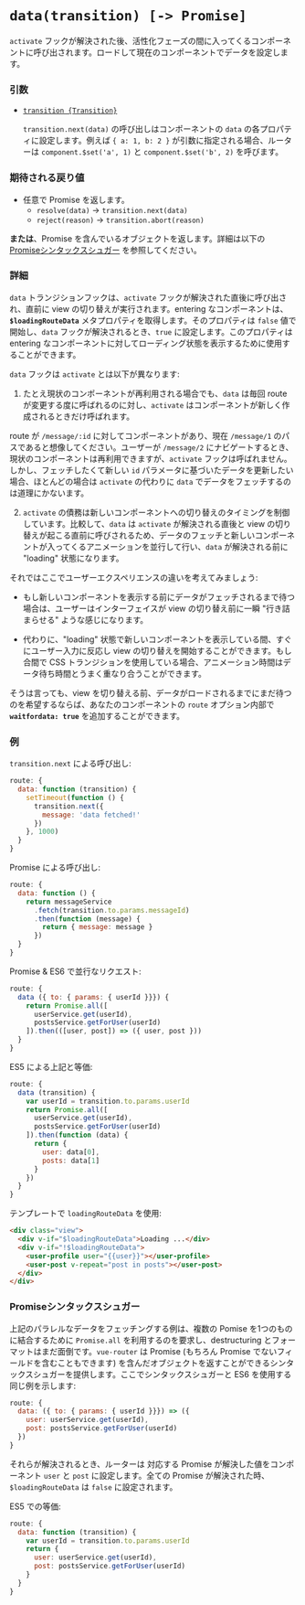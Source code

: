 # `data(transition) [-> Promise]`

`activate` フックが解決された後、活性化フェーズの間に入ってくるコンポーネントに呼び出されます。ロードして現在のコンポーネントでデータを設定します。

### 引数

- [`transition {Transition}`](hooks.md#トランジションオブジェクト)

  `transition.next(data)` の呼び出しはコンポーネントの `data` の各プロパティに設定します。例えば `{ a: 1, b: 2 }` が引数に指定される場合、ルーターは `component.$set('a', 1)` と `component.$set('b', 2)` を呼びます。

### 期待される戻り値

- 任意で Promise を返します。
  - `resolve(data)` -> `transition.next(data)`
  - `reject(reason)` -> `transition.abort(reason)`

**または**、Promise を含んでいるオブジェクトを返します。詳細は以下の [Promiseシンタックスシュガー](#Promiseシンタックスシュガー) を参照してください。

### 詳細

`data` トランジションフックは、`activate` フックが解決された直後に呼び出され、直前に view の切り替えが実行されます。entering なコンポーネントは、**`$loadingRouteData`** メタプロパティを取得します。そのプロパティは `false` 値で開始し、`data` フックが解決されるとき、`true` に設定します。このプロパティは entering なコンポーネントに対してローディング状態を表示するために使用することができます。

`data` フックは `activate` とは以下が異なります:

1. たとえ現状のコンポーネントが再利用される場合でも、`data` は毎回 route が変更する度に呼ばれるのに対し、`activate` はコンポーネントが新しく作成されるときだけ呼ばれます。

  route が `/message/:id` に対してコンポーネントがあり、現在 `/message/1` のパスであると想像してください。ユーザーが `/message/2` にナビゲートするとき、現状のコンポーネントは再利用できますが、`activate` フックは呼ばれません。しかし、フェッチしたくて新しい `id` パラメータに基づいたデータを更新したい場合、ほとんどの場合は `activate` の代わりに `data` でデータをフェッチするのは道理にかないます。

2. `activate` の債務は新しいコンポーネントへの切り替えのタイミングを制御しています。比較して、`data` は `activate` が解決される直後と view の切り替えが起こる直前に呼びされるため、データのフェッチと新しいコンポーネントが入ってくるアニメーションを並行して行い、`data` が解決される前に "loading" 状態になります。

  それではここでユーザーエクスペリエンスの違いを考えてみましょう:

  - もし新しいコンポーネントを表示する前にデータがフェッチされるまで待つ場合は、ユーザーはインターフェイスが view の切り替え前に一瞬 "行き詰まらせる" ような感じになります。

  - 代わりに、"loading" 状態で新しいコンポーネントを表示している間、すぐにユーザー入力に反応し view の切り替えを開始することができます。もし合間で CSS トランジションを使用している場合、アニメーション時間はデータ待ち時間とうまく重なり合うことができます。

そうは言っても、view を切り替える前、データがロードされるまでにまだ待つのを希望するならば、あなたのコンポーネントの `route` オプション内部で **`waitfordata: true`** を追加することができます。

### 例

`transition.next` による呼び出し:

``` js
route: {
  data: function (transition) {
    setTimeout(function () {
      transition.next({
        message: 'data fetched!'
      })
    }, 1000)
  }
}
```

Promise による呼び出し:

``` js
route: {
  data: function () {
    return messageService
      .fetch(transition.to.params.messageId)
      .then(function (message) {
        return { message: message }
      })
  }
}
```

Promise & ES6 で並行なリクエスト:

``` js
route: {
  data ({ to: { params: { userId }}}) {
    return Promise.all([
      userService.get(userId),
      postsService.getForUser(userId)
    ]).then(([user, post]) => ({ user, post }))
  }
}
```

ES5 による上記と等価:

``` js
route: {
  data (transition) {
    var userId = transition.to.params.userId
    return Promise.all([
      userService.get(userId),
      postsService.getForUser(userId)
    ]).then(function (data) {
      return {
        user: data[0],
        posts: data[1]
      }
    })
  }
}
```

テンプレートで `loadingRouteData` を使用:

``` html
<div class="view">
  <div v-if="$loadingRouteData">Loading ...</div>
  <div v-if="!$loadingRouteData">
    <user-profile user="{{user}}"></user-profile>
    <user-post v-repeat="post in posts"></user-post>
  </div>
</div>
```

### Promiseシンタックスシュガー

上記のパラレルなデータをフェッチングする例は、複数の Pomise を1つのものに結合するために `Promise.all` を利用するのを要求し、destructuring とフォーマットはまだ面倒です。`vue-router` は Promise (もちろん Promise でないフィールドを含むこともできます) を含んだオブジェクトを返すことができるシンタックスシュガーを提供します。ここでシンタックスシュガーと ES6 を使用する同じ例を示します:

``` js
route: {
  data: ({ to: { params: { userId }}}) => ({
    user: userService.get(userId),
    post: postsService.getForUser(userId)
  })
}
```

それらが解決されるとき、ルーターは 対応する Promise が解決した値をコンポーネント `user` と `post` に設定します。全ての Promise が解決された時、`$loadingRouteData` は `false` に設定されます。

ES5 での等価:

``` js
route: {
  data: function (transition) {
    var userId = transition.to.params.userId
    return {
      user: userService.get(userId),
      post: postsService.getForUser(userId)
    }
  }
}
```
